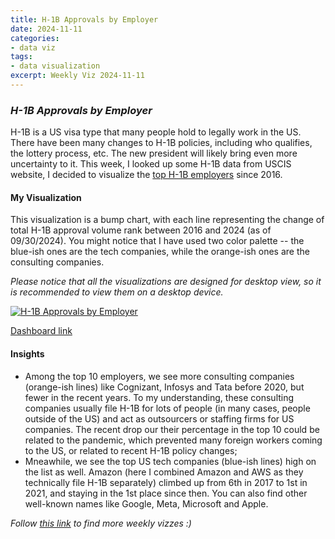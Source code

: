 ```yaml
---
title: H-1B Approvals by Employer
date: 2024-11-11
categories:
- data viz
tags:
- data visualization
excerpt: Weekly Viz 2024-11-11
---
```


### *H-1B Approvals by Employer*

H-1B is a US visa type that many people hold to legally work in the US. There have been many changes to H-1B policies, including who qualifies, the lottery process, etc. The new president will likely bring even more uncertainty to it. This week, I looked up some H-1B data from USCIS website, I decided to visualize the [top H-1B employers](https://www.uscis.gov/tools/reports-and-studies/h-1b-employer-data-hub) since 2016.  

#### My Visualization

This visualization is a bump chart, with each line representing the change of total H-1B approval volume rank between 2016 and 2024 (as of 09/30/2024). You might notice that I have used two color palette -- the blue-ish ones are the tech companies, while the orange-ish ones are the consulting companies.  

*Please notice that all the visualizations are designed for desktop view, so it is recommended to view them on a desktop device.*  

<div class='tableauPlaceholder' id='viz1731388699067' style='position: relative'>
  <noscript><a href='#'>
    <img alt='H-1B Approvals by Employer ' src='https:&#47;&#47;public.tableau.com&#47;static&#47;images&#47;20&#47;20241111H-1BApprovalsbyEmployer&#47;H-1BApprovalsbyEmployer&#47;1_rss.png' style='border: none' />
  </a></noscript>
  <object class='tableauViz'  style='display:none;'>
    <param name='host_url' value='https%3A%2F%2Fpublic.tableau.com%2F' />
    <param name='embed_code_version' value='3' />
    <param name='site_root' value='' />
    <param name='name' value='20241111H-1BApprovalsbyEmployer&#47;H-1BApprovalsbyEmployer' />
    <param name='tabs' value='no' />
    <param name='toolbar' value='yes' />
    <param name='static_image' value='https:&#47;&#47;public.tableau.com&#47;static&#47;images&#47;20&#47;20241111H-1BApprovalsbyEmployer&#47;H-1BApprovalsbyEmployer&#47;1.png' />
    <param name='animate_transition' value='yes' />
    <param name='display_static_image' value='yes' />
    <param name='display_spinner' value='yes' />
    <param name='display_overlay' value='yes' />
    <param name='display_count' value='yes' />
    <param name='language' value='en-US' />
    <param name='filter' value='publish=yes' />
  </object></div>         
  <script type='text/javascript'>        
    var divElement = document.getElementById('viz1731388699067');               
    var vizElement = divElement.getElementsByTagName('object')[0];      
    if ( divElement.offsetWidth > 800 ) { vizElement.style.width='800px';vizElement.style.height='627px';} else if ( divElement.offsetWidth > 500 ) { vizElement.style.width='800px';vizElement.style.height='627px';} else { vizElement.style.width='100%';vizElement.style.height='727px';}   
    var scriptElement = document.createElement('script');       
    scriptElement.src = 'https://public.tableau.com/javascripts/api/viz_v1.js';     
    vizElement.parentNode.insertBefore(scriptElement, vizElement);          
  </script>

[Dashboard link](https://public.tableau.com/views/20241111H-1BApprovalsbyEmployer/H-1BApprovalsbyEmployer?:language=en-US&publish=yes&:sid=&:redirect=auth&:display_count=n&:origin=viz_share_link)
  
#### Insights
* Among the top 10 employers, we see more consulting companies (orange-ish lines) like Cognizant, Infosys and Tata before 2020, but fewer in the recent years. To my understanding, these consulting companies usually file H-1B for lots of people (in many cases, people outside of the US) and act as outsourcers or staffing firms for US companies. The recent drop our their percentage in the top 10 could be related to the pandemic, which prevented many foreign workers coming to the US, or related to recent H-1B policy changes;
* Mneawhile, we see the top US tech companies (blue-ish lines) high on the list as well. Amazon (here I combined Amazon and AWS as they technically file H-1B separately) climbed up from 6th in 2017 to 1st in 2021, and staying in the 1st place since then. You can also find other well-known names like Google, Meta, Microsoft and Apple.     
  
*Follow [this link](https://yudong-94.github.io/personal-website/project/WeeklyViz2024/) to find more weekly vizzes :)*
